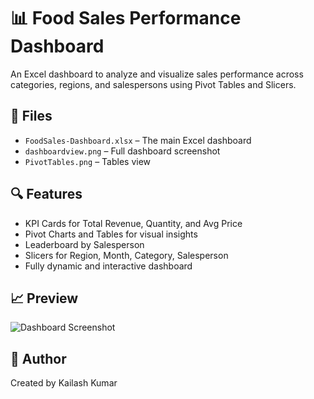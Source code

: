 # 📊 Food Sales Performance Dashboard

An Excel dashboard to analyze and visualize sales performance across categories, regions, and salespersons using Pivot Tables and Slicers.

## 📂 Files
- `FoodSales-Dashboard.xlsx` – The main Excel dashboard
- `dashboardview.png` – Full dashboard screenshot
- `PivotTables.png` – Tables view


## 🔍 Features
- KPI Cards for Total Revenue, Quantity, and Avg Price
- Pivot Charts and Tables for visual insights
- Leaderboard by Salesperson
- Slicers for Region, Month, Category, Salesperson
- Fully dynamic and interactive dashboard

## 📈 Preview

![Dashboard Screenshot](dashboard-view.png)

## 👤 Author
Created by Kailash Kumar
